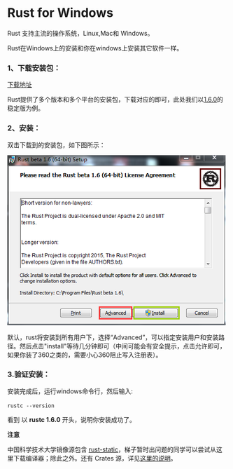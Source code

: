 # Rust for Windows

Rust 支持主流的操作系统，Linux,Mac和 Windows。

Rust在Windows上的安装和你在windows上安装其它软件一样。

### 1、下载安装包：

  [下载地址](https://www.rust-lang.org/downloads.html)

  Rust提供了多个版本和多个平台的安装包，下载对应的即可，此处我们以[1.6.0](https://static.rust-lang.org/dist/rust-1.6.0-x86_64-pc-windows-gnu.msi)的稳定版为例。

### 2、安装：
双击下载到的安装包，如下图所示：

![Mac-os-inofrmatoin](../images/install-on-windows-1st.png)

默认，rust将安装到所有用户下，选择“Advanced”，可以指定安装用户和安装路径。然后点击"install"等待几分钟即可（中间可能会有安全提示，点击允许即可，如果你装了360之类的，需要小心360阻止写入注册表）。

### 3.验证安装：

安装完成后，运行windows命令行，然后输入:

`rustc --version`

看到 以 **rustc 1.6.0** 开头，说明你安装成功了。

**注意**

中国科学技术大学镜像源包含 [rust-static](http://mirrors.ustc.edu.cn/rust-static/)，梯子暂时出问题的同学可以尝试从这里下载编译器；除此之外。还有 Crates 源，详见[这里的说明](https://servers.ustclug.org/2016/01/mirrors-add-rust-crates/)。
